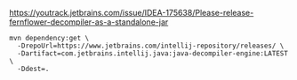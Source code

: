 

https://youtrack.jetbrains.com/issue/IDEA-175638/Please-release-fernflower-decompiler-as-a-standalone-jar

```
mvn dependency:get \
  -DrepoUrl=https://www.jetbrains.com/intellij-repository/releases/ \
  -Dartifact=com.jetbrains.intellij.java:java-decompiler-engine:LATEST \
  -Ddest=.
```